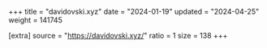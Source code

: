+++
title = "davidovski.xyz"
date = "2024-01-19"
updated = "2024-04-25"
weight = 141745

[extra]
source = "https://davidovski.xyz/"
ratio = 1
size = 138
+++
